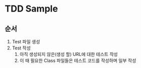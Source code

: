 # TDD Sample
## 순서
1. Test 파일 생성
2. Test 작성
   1. 아직 생성되지 않은(생성 할) URL에 대한 테스트 작성
   2. 이 때 필요한 Class 파일들은 테스트 코드를 작성하며 일부 작성 